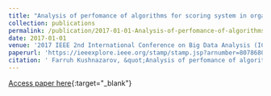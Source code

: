 ```yaml
---
title: "Analysis of perfomance of algorithms for scoring system in organization of customer profiles"
collection: publications
permalink: /publication/2017-01-01-Analysis-of-perfomance-of-algorithms-for-scoring-system-in-organization-of-customer-profiles
date: 2017-01-01
venue: '2017 IEEE 2nd International Conference on Big Data Analysis (ICBDA)'
paperurl: 'https://ieeexplore.ieee.org/stamp/stamp.jsp?arnumber=8078680'
citation: ' Farruh Kushnazarov, &quot;Analysis of perfomance of algorithms for scoring system in organization of customer profiles.&quot; 2017 IEEE 2nd International Conference on Big Data Analysis (ICBDA), 2017.'
---
```

[Access paper here](https://ieeexplore.ieee.org/stamp/stamp.jsp?arnumber=8078680){:target="_blank"}
